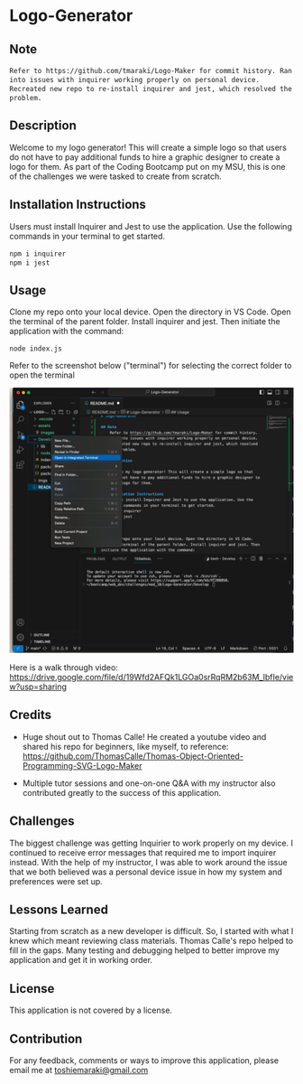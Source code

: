 # Logo-Generator

## Note
    Refer to https://github.com/tmaraki/Logo-Maker for commit history. Ran into issues with inquirer working properly on personal device. Recreated new repo to re-install inquirer and jest, which resolved the problem. 

## Description

Welcome to my logo generator! This will create a simple logo so that users do not have to pay additional funds to hire a graphic designer to create a logo for them. As part of the Coding Bootcamp put on my MSU, this is one of the challenges we were tasked to create from scratch.

## Installation Instructions
Users must install Inquirer and Jest to use the application. Use the following commands in your terminal to get started.
    
    npm i inquirer
    npm i jest

## Usage

Clone my repo onto your local device. Open the directory in VS Code. Open the terminal of the parent folder. Install inquirer and jest. Then initiate the application with the command:
    
    node index.js

Refer to the screenshot below ("terminal") for selecting the correct folder to open the terminal

![terminal](./assets/screenshot_terminal.png)

Here is a walk through video: https://drive.google.com/file/d/19Wfd2AFQk1LGOa0srRqRM2b63M_lbfIe/view?usp=sharing

## Credits
- Huge shout out to Thomas Calle! He created a youtube video and shared his repo for beginners, like myself, to reference:
    https://github.com/ThomasCalle/Thomas-Object-Oriented-Programming-SVG-Logo-Maker

- Multiple tutor sessions and one-on-one Q&A with my instructor also contributed greatly to the success of this application. 

## Challenges
The biggest challenge was getting Inquirier to work properly on my device. I continued to receive error messages that required me to import inquirer instead. With the help of my instructor, I was able to work around the issue that we both believed was a personal device issue in how my system and preferences were set up. 

## Lessons Learned
Starting from scratch as a new developer is difficult. So, I started with what I knew which meant reviewing class materials. Thomas Calle's repo helped to fill in the gaps. Many testing and debugging helped to better improve my application and get it in working order. 

## License
This application is not covered by a license.


## Contribution
For any feedback, comments or ways to improve this application, please email me at toshiemaraki@gmail.com




